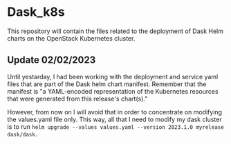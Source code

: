# Dask_k8s

This repository will contain the files related to the deployment of Dask Helm charts on the OpenStack 
Kubernetes cluster. 

## Update 02/02/2023
Until yestarday, I had been working with the deployment and service yaml files that are part of the
Dask helm chart manifest. Remember that the manifest is "a YAML-encoded representation of the Kubernetes resources that were generated from this release's chart(s)."

However, from now on I will avoid that in order to concentrate on modifying the values.yaml file only. This way,
all that I need to modify my dask cluster is to run ```helm upgrade --values values.yaml --version 2023.1.0 myrelease dask/dask```. 
